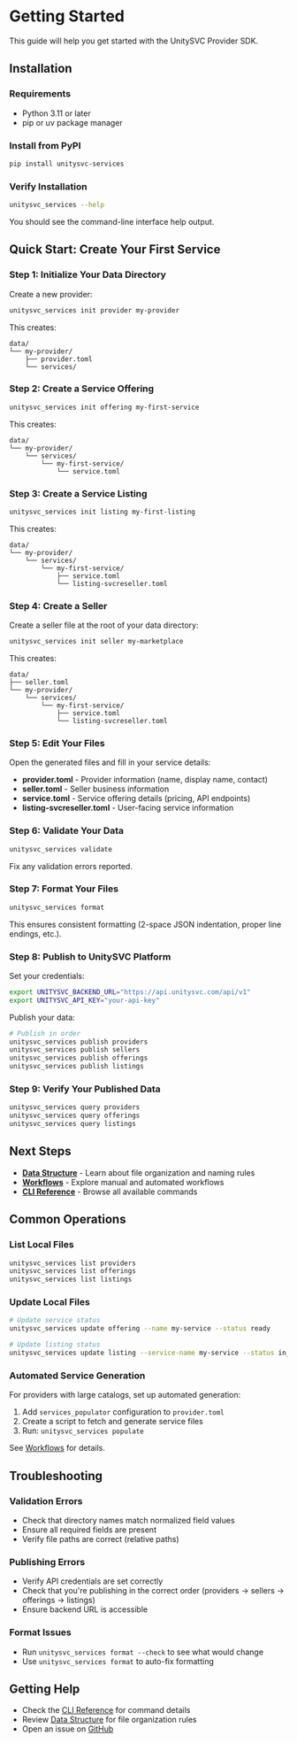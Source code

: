 # Getting Started

This guide will help you get started with the UnitySVC Provider SDK.

## Installation

### Requirements

- Python 3.11 or later
- pip or uv package manager

### Install from PyPI

```bash
pip install unitysvc-services
```

### Verify Installation

```bash
unitysvc_services --help
```

You should see the command-line interface help output.

## Quick Start: Create Your First Service

### Step 1: Initialize Your Data Directory

Create a new provider:

```bash
unitysvc_services init provider my-provider
```

This creates:
```
data/
└── my-provider/
    ├── provider.toml
    └── services/
```

### Step 2: Create a Service Offering

```bash
unitysvc_services init offering my-first-service
```

This creates:
```
data/
└── my-provider/
    └── services/
        └── my-first-service/
            └── service.toml
```

### Step 3: Create a Service Listing

```bash
unitysvc_services init listing my-first-listing
```

This creates:
```
data/
└── my-provider/
    └── services/
        └── my-first-service/
            ├── service.toml
            └── listing-svcreseller.toml
```

### Step 4: Create a Seller

Create a seller file at the root of your data directory:

```bash
unitysvc_services init seller my-marketplace
```

This creates:
```
data/
├── seller.toml
└── my-provider/
    └── services/
        └── my-first-service/
            ├── service.toml
            └── listing-svcreseller.toml
```

### Step 5: Edit Your Files

Open the generated files and fill in your service details:

- **provider.toml** - Provider information (name, display name, contact)
- **seller.toml** - Seller business information
- **service.toml** - Service offering details (pricing, API endpoints)
- **listing-svcreseller.toml** - User-facing service information

### Step 6: Validate Your Data

```bash
unitysvc_services validate
```

Fix any validation errors reported.

### Step 7: Format Your Files

```bash
unitysvc_services format
```

This ensures consistent formatting (2-space JSON indentation, proper line endings, etc.).

### Step 8: Publish to UnitySVC Platform

Set your credentials:

```bash
export UNITYSVC_BACKEND_URL="https://api.unitysvc.com/api/v1"
export UNITYSVC_API_KEY="your-api-key"
```

Publish your data:

```bash
# Publish in order
unitysvc_services publish providers
unitysvc_services publish sellers
unitysvc_services publish offerings
unitysvc_services publish listings
```

### Step 9: Verify Your Published Data

```bash
unitysvc_services query providers
unitysvc_services query offerings
unitysvc_services query listings
```

## Next Steps

- **[Data Structure](data-structure.md)** - Learn about file organization and naming rules
- **[Workflows](workflows.md)** - Explore manual and automated workflows
- **[CLI Reference](cli-reference.md)** - Browse all available commands

## Common Operations

### List Local Files

```bash
unitysvc_services list providers
unitysvc_services list offerings
unitysvc_services list listings
```

### Update Local Files

```bash
# Update service status
unitysvc_services update offering --name my-service --status ready

# Update listing status
unitysvc_services update listing --service-name my-service --status in_service
```

### Automated Service Generation

For providers with large catalogs, set up automated generation:

1. Add `services_populator` configuration to `provider.toml`
2. Create a script to fetch and generate service files
3. Run: `unitysvc_services populate`

See [Workflows](workflows.md#automated-workflow) for details.

## Troubleshooting

### Validation Errors

- Check that directory names match normalized field values
- Ensure all required fields are present
- Verify file paths are correct (relative paths)

### Publishing Errors

- Verify API credentials are set correctly
- Check that you're publishing in the correct order (providers → sellers → offerings → listings)
- Ensure backend URL is accessible

### Format Issues

- Run `unitysvc_services format --check` to see what would change
- Use `unitysvc_services format` to auto-fix formatting

## Getting Help

- Check the [CLI Reference](cli-reference.md) for command details
- Review [Data Structure](data-structure.md) for file organization rules
- Open an issue on [GitHub](https://github.com/unitysvc/unitysvc-services/issues)
